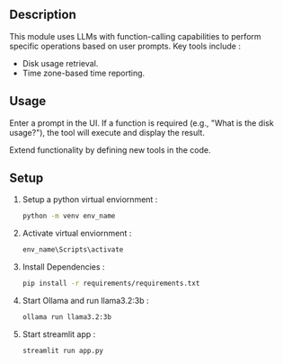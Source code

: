 ## Description
This module uses LLMs with function-calling capabilities to perform specific operations based on user prompts. Key tools include : 

* Disk usage retrieval.
* Time zone-based time reporting.
  
## Usage

Enter a prompt in the UI. If a function is required (e.g., "What is the disk usage?"), the tool will execute and display the result.

Extend functionality by defining new tools in the code.

## Setup

1. Setup a python virtual enviornment :
   ```bash
   python -m venv env_name
   ```

2. Activate virtual enviornment :
    ```bash
    env_name\Scripts\activate
    ```
3. Install Dependencies :
    ```bash
    pip install -r requirements/requirements.txt
    ```
4. Start Ollama and run llama3.2:3b :
   ```bash
   ollama run llama3.2:3b
   ```
5. Start streamlit app :
    ```bash
    streamlit run app.py
    ```